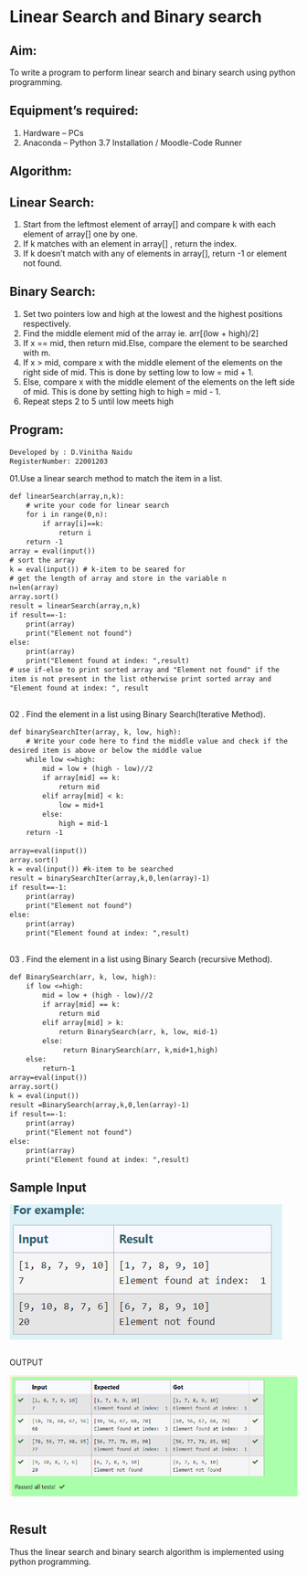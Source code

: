 # Linear Search and Binary search
## Aim:
To write a program to perform linear search and binary search using python programming.
## Equipment’s required:
1.	Hardware – PCs
2.	Anaconda – Python 3.7 Installation / Moodle-Code Runner
## Algorithm:
## Linear Search:
1.	Start from the leftmost element of array[] and compare k with each element of array[] one by one.
2.	If k matches with an element in array[] , return the index.
3.	If k doesn’t match with any of elements in array[], return -1 or element not found.
## Binary Search:
1.	Set two pointers low and high at the lowest and the highest positions respectively.
2.	Find the middle element mid of the array ie. arr[(low + high)/2]
3.	If x == mid, then return mid.Else, compare the element to be searched with m.
4.	If x > mid, compare x with the middle element of the elements on the right side of mid. This is done by setting low to low = mid + 1.
5.	Else, compare x with the middle element of the elements on the left side of mid. This is done by setting high to high = mid - 1.
6.	Repeat steps 2 to 5 until low meets high
## Program:
```
Developed by : D.Vinitha Naidu
RegisterNumber: 22001203
```
01.Use a linear search method to match the item in a list.
```
def linearSearch(array,n,k):
    # write your code for linear search
    for i in range(0,n):
        if array[i]==k:
            return i
    return -1
array = eval(input())
# sort the array
k = eval(input()) # k-item to be seared for
# get the length of array and store in the variable n
n=len(array)
array.sort()
result = linearSearch(array,n,k)
if result==-1:
    print(array)
    print("Element not found")
else:
    print(array)
    print("Element found at index: ",result)
# use if-else to print sorted array and "Element not found" if the item is not present in the list otherwise print sorted array and "Element found at index: ", result


```
02 . Find the element in a list using Binary Search(Iterative Method).

```
def binarySearchIter(array, k, low, high):
    # Write your code here to find the middle value and check if the desired item is above or below the middle value
    while low <=high:
        mid = low + (high - low)//2
        if array[mid] == k:
            return mid
        elif array[mid] < k:
            low = mid+1
        else:
            high = mid-1
    return -1
    
array=eval(input())
array.sort()
k = eval(input()) #k-item to be searched
result = binarySearchIter(array,k,0,len(array)-1)
if result==-1:
    print(array)
    print("Element not found")
else:
    print(array)
    print("Element found at index: ",result)
    
```
03 . Find the element in a list using Binary Search (recursive Method).
```
def BinarySearch(arr, k, low, high):
    if low <=high:
        mid = low + (high - low)//2
        if array[mid] == k:
            return mid
        elif array[mid] > k:
            return BinarySearch(arr, k, low, mid-1)
        else:
             return BinarySearch(arr, k,mid+1,high)
    else:
        return-1
array=eval(input())
array.sort()
k = eval(input())
result =BinarySearch(array,k,0,len(array)-1)
if result==-1:
    print(array)
    print("Element not found")
else:
    print(array)
    print("Element found at index: ",result)

```
## Sample Input
![Sample](/expec.png)
```
```
OUTPUT


![Output](/got.png)

```

```
## Result
Thus the linear search and binary search algorithm is implemented using python programming.